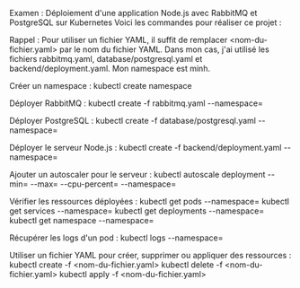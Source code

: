 Examen :
Déploiement d'une application Node.js avec RabbitMQ et PostgreSQL sur Kubernetes
Voici les commandes pour réaliser ce projet :


Rappel : Pour utiliser un fichier YAML, il suffit de remplacer <nom-du-fichier.yaml> par le nom du fichier YAML.
        Dans mon cas, j'ai utilisé les fichiers rabbitmq.yaml, database/postgresql.yaml et backend/deployment.yaml.
        Mon namespace est minh.


Créer un namespace :
kubectl create namespace <nom-du-namespace>


Déployer RabbitMQ :
kubectl create -f rabbitmq.yaml --namespace=<nom-du-namespace>


Déployer PostgreSQL :
kubectl create -f database/postgresql.yaml --namespace=<nom-du-namespace>


Déployer le serveur Node.js :
kubectl create -f backend/deployment.yaml --namespace=<nom-du-namespace>


Ajouter un autoscaler pour le serveur :
kubectl autoscale deployment <nom-du-deploiement> --min=<nombre-minimum-de-replicas> --max=<nombre-maximum-de-replicas> --cpu-percent=<pourcentage-d-utilisation-de-CPU> --namespace=<nom-du-namespace>


Vérifier les ressources déployées :
kubectl get pods --namespace=<nom-du-namespace>
kubectl get services --namespace=<nom-du-namespace>
kubectl get deployments --namespace=<nom-du-namespace>
kubectl get namespace --namespace=<nom-du-namespace>


Récupérer les logs d'un pod :
kubectl logs <nom-du-pod> --namespace=<nom-du-namespace>


Utiliser un fichier YAML pour créer, supprimer ou appliquer des ressources :
kubectl create -f <nom-du-fichier.yaml>
kubectl delete -f <nom-du-fichier.yaml>
kubectl apply -f <nom-du-fichier.yaml>